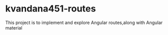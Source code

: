 # kvandana451-routes
This project is to implement and explore Angular routes,along with Angular material
